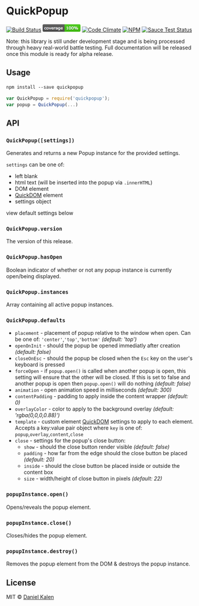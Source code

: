 # QuickPopup
[![Build Status](https://travis-ci.org/danielkalen/quickpopup.svg?branch=master)](https://travis-ci.org/danielkalen/quickpopup)
[![Coverage](.config/badges/coverage.png?raw=true)](https://github.com/danielkalen/quickpopup)
[![Code Climate](https://codeclimate.com/github/danielkalen/quickpopup/badges/gpa.svg)](https://codeclimate.com/github/danielkalen/quickpopup)
[![NPM](https://img.shields.io/npm/v/quickpopup.svg)](https://npmjs.com/package/quickpopup)
[![Sauce Test Status](https://saucelabs.com/browser-matrix/quickpopup.svg)](https://saucelabs.com/u/quickpopup)

Note: this library is still under development stage and is being processed through heavy real-world battle testing. Full documentation will be released once this module is ready for alpha release.

## Usage
```
npm install --save quickpopup
```

```javascript
var QuickPopup = require('quickpopup');
var popup = QuickPopup(...)
```


## API
### `QuickPopup([settings])`
Generates and returns a new Popup instance for the provided settings.

`settings` can be one of:
  - left blank
  - html text (will be inserted into the popup via `.innerHTML`)
  - DOM element
  - [QuickDOM](https://github.com/danielkalen/quickdom) element
  - settings object

view default settings below

### `QuickPopup.version`
The version of this release.

### `QuickPopup.hasOpen`
Boolean indicator of whether or not any popup instance is currently open/being displayed.

### `QuickPopup.instances`
Array containing all active popup instances.

### `QuickPopup.defaults`
  - `placement` - placement of popup relative to the window when open. Can be one of: `'center'`,`'top'`,`'bottom'` *(default: 'top')*
  - `openOnInit` - should the popup be opened immediatly after creation *(default: false)*
  - `closeOnEsc` - should the popup be closed when the `Esc` key on the user's keyboard is pressed
  - `forceOpen` - if `popup.open()` is called when another popup is open, this setting will ensure that the other will be closed. If this is set to false and another popup is open then `popup.open()` will do nothing *(default: false)*
  - `animation` - open animation speed in milliseconds *(default: 300)*
  - `contentPadding` - padding to apply inside the content wrapper *(default: 0)*
  - `overlayColor` - color to apply to the background overlay *(default: 'rgba(0,0,0,0.88)')*
  - `template` - custom element [QuickDOM](https://github.com/danielkalen/quickdom) settings to apply to each element. Accepts a key:value pair object where `key` is one of: `popup`,`overlay`,`content`,`close`
  - `close` - settings for the popup's close button:
    - `show` - should the close button render visible *(default: false)*
    - `padding` - how far from the edge should the close button be placed *(default: 20)*
    - `inside` - should the close button be placed inside or outside the content box
    - `size` - width/height of close button in pixels *(default: 22)*


### `popupInstance.open()`
Opens/reveals the popup element.

### `popupInstance.close()`
Closes/hides the popup element.

### `popupInstance.destroy()`
Removes the popup element from the DOM & destroys the popup instance.


## License
MIT © [Daniel Kalen](https://github.com/danielkalen)